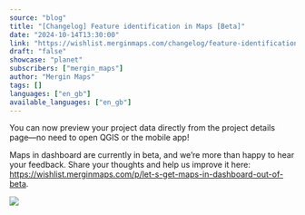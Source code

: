 ```yaml
---
source: "blog"
title: "[Changelog] Feature identification in Maps [Beta]"
date: "2024-10-14T13:30:00"
link: "https://wishlist.merginmaps.com/changelog/feature-identification-in-maps-beta?utm_source=qgis"
draft: "false"
showcase: "planet"
subscribers: ["mergin_maps"]
author: "Mergin Maps"
tags: []
languages: ["en_gb"]
available_languages: ["en_gb"]
---
```


<p>You can now preview your project data directly from the project details page—no need to open QGIS or the mobile app!</p><p>Maps in dashboard are currently in beta, and we’re more than happy to hear your feedback. Share your thoughts and help us improve it here: <a href="https://wishlist.merginmaps.com/p/let-s-get-maps-in-dashboard-out-of-beta" rel="noopener noreferrer nofollow" target="_blank">https://wishlist.merginmaps.com/p/let-s-get-maps-in-dashboard-out-of-beta</a>.</p><img src="https://vault.featureos.app/uploads/attachment/upload/thumb-8e0aea5cba2a10cf99da71ef047e2be3.png" />

